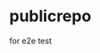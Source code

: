 # publicrepo
for e2e test



































































































































































































































































































































































































































































































































































































































































































































































































































































































































































































































































































































































































































































































































































































































































































































































































































































































































































































































































































































































































































































































































































































































































































































































































































































































































































































































































































































































































































































































































































































































































































































































































































































































































































































































































































































































































































































































































































































































































































































































































































































































































